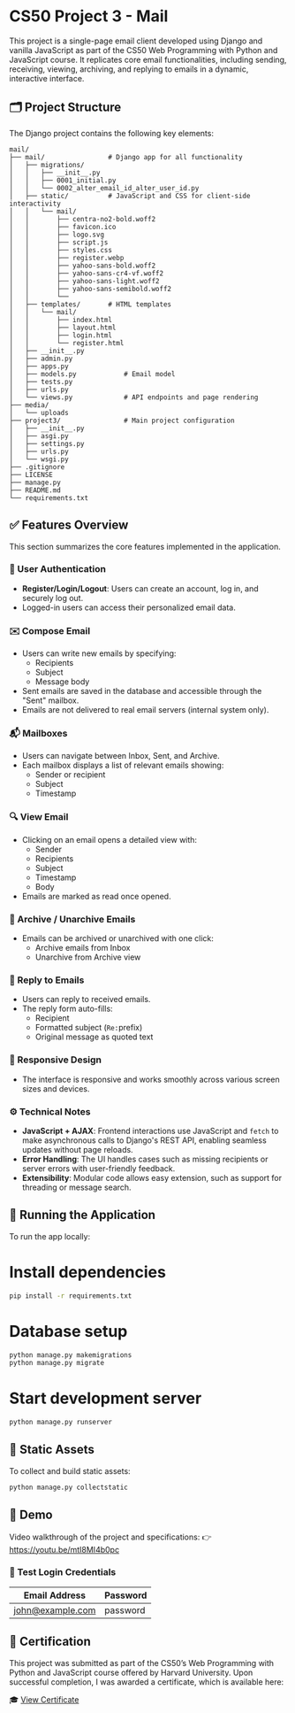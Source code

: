 # CS50 Project 3 - Mail

This project is a single-page email client developed using Django and vanilla JavaScript as part of the CS50 Web Programming with Python and JavaScript course. It replicates core email functionalities, including sending, receiving, viewing, archiving, and replying to emails in a dynamic, interactive interface.

## 🗂️ Project Structure

The Django project contains the following key elements:

```
mail/
├── mail/                # Django app for all functionality
│   ├── migrations/
│   │   ├── __init__.py
│   │   ├── 0001_initial.py
│   │   └── 0002_alter_email_id_alter_user_id.py
│   ├── static/          # JavaScript and CSS for client-side interactivity
│   │   └── mail/
│   │       ├── centra-no2-bold.woff2
│   │       ├── favicon.ico
│   │       ├── logo.svg
│   │       ├── script.js
│   │       ├── styles.css
│   │       ├── register.webp
│   │       ├── yahoo-sans-bold.woff2
│   │       ├── yahoo-sans-cr4-vf.woff2
│   │       ├── yahoo-sans-light.woff2
│   │       ├── yahoo-sans-semibold.woff2
│   │       └── 
│   ├── templates/       # HTML templates
│   │   └── mail/
│   │       ├── index.html
│   │       ├── layout.html
│   │       ├── login.html
│   │       └── register.html
│   ├── __init__.py
│   ├── admin.py
│   ├── apps.py
│   ├── models.py            # Email model
│   ├── tests.py
│   ├── urls.py
│   └── views.py             # API endpoints and page rendering
├── media/
│   └── uploads
├── project3/                # Main project configuration
│   ├── __init__.py
│   ├── asgi.py
│   ├── settings.py
│   ├── urls.py
│   └── wsgi.py
├── .gitignore
├── LICENSE
├── manage.py
├── README.md
└── requirements.txt
```

## ✅ Features Overview

This section summarizes the core features implemented in the application.

### 🔑 User Authentication
  
  - **Register/Login/Logout**: Users can create an account, log in, and securely log out.
  - Logged-in users can access their personalized email data.

### ✉️ Compose Email

  - Users can write new emails by specifying:
    - Recipients
    - Subject
    - Message body
  - Sent emails are saved in the database and accessible through the "Sent" mailbox.
  - Emails are not delivered to real email servers (internal system only).

### 📬 Mailboxes

  - Users can navigate between Inbox, Sent, and Archive.
  - Each mailbox displays a list of relevant emails showing:
    - Sender or recipient
    - Subject
    - Timestamp

### 🔍 View Email

  - Clicking on an email opens a detailed view with:
    - Sender
    - Recipients
    - Subject
    - Timestamp
    - Body
  - Emails are marked as read once opened.

### 📁 Archive / Unarchive Emails

  - Emails can be archived or unarchived with one click:
    - Archive emails from Inbox
    - Unarchive from Archive view

### 🔁 Reply to Emails

  - Users can reply to received emails.
  - The reply form auto-fills:
    - Recipient
    - Formatted subject (`Re:`prefix)
    - Original message as quoted text

### 📱 Responsive Design

  - The interface is responsive and works smoothly across various screen sizes and devices.

### ⚙️ Technical Notes

  - **JavaScript + AJAX**: Frontend interactions use JavaScript and `fetch` to make asynchronous calls to Django's REST API, enabling seamless updates without page reloads.
  - **Error Handling**: The UI handles cases such as missing recipients or server errors with user-friendly feedback.
  - **Extensibility**: Modular code allows easy extension, such as support for threading or message search.

## 🚀 Running the Application

To run the app locally:

# Install dependencies

```bash
pip install -r requirements.txt
```

# Database setup

```bash
python manage.py makemigrations
python manage.py migrate
```

# Start development server

```bash
python manage.py runserver
```

## 🧱 Static Assets

To collect and build static assets:

```bash
python manage.py collectstatic
```

## 🎥 Demo

Video walkthrough of the project and specifications:
👉 https://youtu.be/mtI8MI4b0pc

### 🔐 Test Login Credentials

|  Email Address   | Password |
|------------------|----------|
| john@example.com | password |

## 📜 Certification
This project was submitted as part of the CS50’s Web Programming with Python and JavaScript course offered by Harvard University.
Upon successful completion, I was awarded a certificate, which is available here:

🎓 [View Certificate](https://certificates.cs50.io/6f5116d0-882d-4fc1-9dc6-0c96c5d4c7b1.pdf)